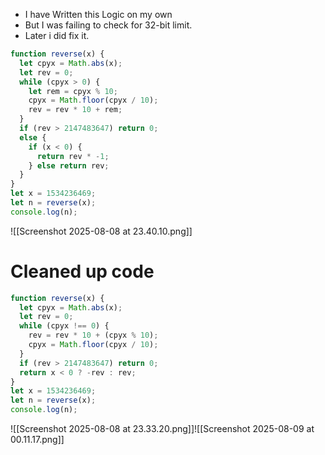 - I have Written this Logic on my own
- But I was failing to check for 32-bit limit.
- Later i did fix it.
```js 
function reverse(x) {
  let cpyx = Math.abs(x);
  let rev = 0;
  while (cpyx > 0) {
    let rem = cpyx % 10;
    cpyx = Math.floor(cpyx / 10);
    rev = rev * 10 + rem;
  }
  if (rev > 2147483647) return 0;
  else {
    if (x < 0) {
      return rev * -1;
    } else return rev;
  }
}
let x = 1534236469;
let n = reverse(x);
console.log(n);
```
![[Screenshot 2025-08-08 at 23.40.10.png]]

# Cleaned up code 
```js
function reverse(x) {
  let cpyx = Math.abs(x);
  let rev = 0;
  while (cpyx !== 0) {
    rev = rev * 10 + (cpyx % 10);
    cpyx = Math.floor(cpyx / 10);
  }
  if (rev > 2147483647) return 0;
  return x < 0 ? -rev : rev;
}
let x = 1534236469;
let n = reverse(x);
console.log(n);
```
![[Screenshot 2025-08-08 at 23.33.20.png]]![[Screenshot 2025-08-09 at 00.11.17.png]]
